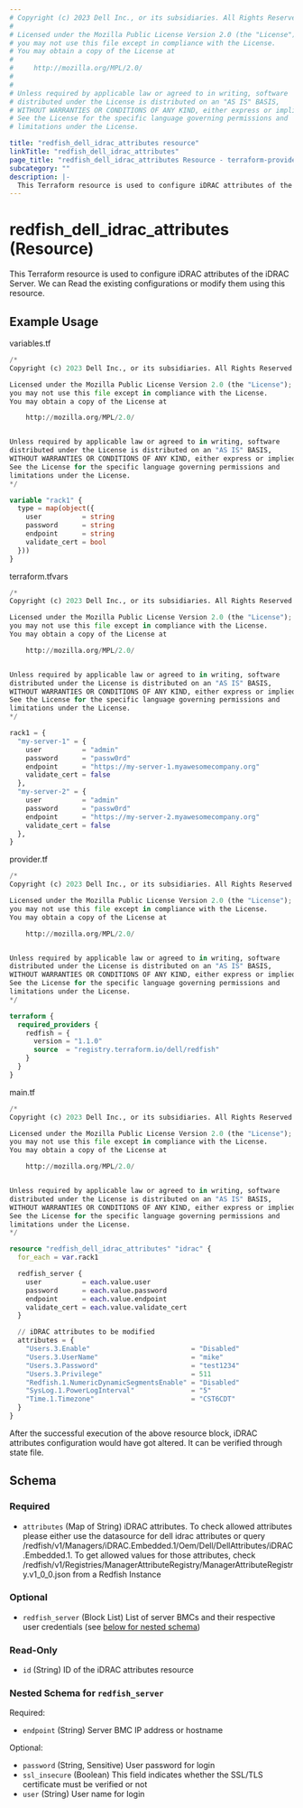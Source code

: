 ```yaml
---
# Copyright (c) 2023 Dell Inc., or its subsidiaries. All Rights Reserved.
#
# Licensed under the Mozilla Public License Version 2.0 (the "License");
# you may not use this file except in compliance with the License.
# You may obtain a copy of the License at
#
#     http://mozilla.org/MPL/2.0/
#
#
# Unless required by applicable law or agreed to in writing, software
# distributed under the License is distributed on an "AS IS" BASIS,
# WITHOUT WARRANTIES OR CONDITIONS OF ANY KIND, either express or implied.
# See the License for the specific language governing permissions and
# limitations under the License.

title: "redfish_dell_idrac_attributes resource"
linkTitle: "redfish_dell_idrac_attributes"
page_title: "redfish_dell_idrac_attributes Resource - terraform-provider-redfish"
subcategory: ""
description: |-
  This Terraform resource is used to configure iDRAC attributes of the iDRAC Server. We can Read the existing configurations or modify them using this resource.
---
```


# redfish_dell_idrac_attributes (Resource)

This Terraform resource is used to configure iDRAC attributes of the iDRAC Server. We can Read the existing configurations or modify them using this resource.

## Example Usage

variables.tf
```terraform
/*
Copyright (c) 2023 Dell Inc., or its subsidiaries. All Rights Reserved.

Licensed under the Mozilla Public License Version 2.0 (the "License");
you may not use this file except in compliance with the License.
You may obtain a copy of the License at

    http://mozilla.org/MPL/2.0/


Unless required by applicable law or agreed to in writing, software
distributed under the License is distributed on an "AS IS" BASIS,
WITHOUT WARRANTIES OR CONDITIONS OF ANY KIND, either express or implied.
See the License for the specific language governing permissions and
limitations under the License.
*/

variable "rack1" {
  type = map(object({
    user          = string
    password      = string
    endpoint      = string
    validate_cert = bool
  }))
}
```

terraform.tfvars
```terraform
/*
Copyright (c) 2023 Dell Inc., or its subsidiaries. All Rights Reserved.

Licensed under the Mozilla Public License Version 2.0 (the "License");
you may not use this file except in compliance with the License.
You may obtain a copy of the License at

    http://mozilla.org/MPL/2.0/


Unless required by applicable law or agreed to in writing, software
distributed under the License is distributed on an "AS IS" BASIS,
WITHOUT WARRANTIES OR CONDITIONS OF ANY KIND, either express or implied.
See the License for the specific language governing permissions and
limitations under the License.
*/

rack1 = {
  "my-server-1" = {
    user          = "admin"
    password      = "passw0rd"
    endpoint      = "https://my-server-1.myawesomecompany.org"
    validate_cert = false
  },
  "my-server-2" = {
    user          = "admin"
    password      = "passw0rd"
    endpoint      = "https://my-server-2.myawesomecompany.org"
    validate_cert = false
  },
}
```

provider.tf
```terraform
/*
Copyright (c) 2023 Dell Inc., or its subsidiaries. All Rights Reserved.

Licensed under the Mozilla Public License Version 2.0 (the "License");
you may not use this file except in compliance with the License.
You may obtain a copy of the License at

    http://mozilla.org/MPL/2.0/


Unless required by applicable law or agreed to in writing, software
distributed under the License is distributed on an "AS IS" BASIS,
WITHOUT WARRANTIES OR CONDITIONS OF ANY KIND, either express or implied.
See the License for the specific language governing permissions and
limitations under the License.
*/

terraform {
  required_providers {
    redfish = {
      version = "1.1.0"
      source  = "registry.terraform.io/dell/redfish"
    }
  }
}
```

main.tf
```terraform
/*
Copyright (c) 2023 Dell Inc., or its subsidiaries. All Rights Reserved.

Licensed under the Mozilla Public License Version 2.0 (the "License");
you may not use this file except in compliance with the License.
You may obtain a copy of the License at

    http://mozilla.org/MPL/2.0/


Unless required by applicable law or agreed to in writing, software
distributed under the License is distributed on an "AS IS" BASIS,
WITHOUT WARRANTIES OR CONDITIONS OF ANY KIND, either express or implied.
See the License for the specific language governing permissions and
limitations under the License.
*/

resource "redfish_dell_idrac_attributes" "idrac" {
  for_each = var.rack1

  redfish_server {
    user          = each.value.user
    password      = each.value.password
    endpoint      = each.value.endpoint
    validate_cert = each.value.validate_cert
  }

  // iDRAC attributes to be modified
  attributes = {
    "Users.3.Enable"                         = "Disabled"
    "Users.3.UserName"                       = "mike"
    "Users.3.Password"                       = "test1234"
    "Users.3.Privilege"                      = 511
    "Redfish.1.NumericDynamicSegmentsEnable" = "Disabled"
    "SysLog.1.PowerLogInterval"              = "5"
    "Time.1.Timezone"                        = "CST6CDT"
  }
}
```

After the successful execution of the above resource block, iDRAC attributes configuration would have got altered. It can be verified through state file.

<!-- schema generated by tfplugindocs -->
## Schema

### Required

- `attributes` (Map of String) iDRAC attributes. To check allowed attributes please either use the datasource for dell idrac attributes or query /redfish/v1/Managers/iDRAC.Embedded.1/Oem/Dell/DellAttributes/iDRAC.Embedded.1. To get allowed values for those attributes, check /redfish/v1/Registries/ManagerAttributeRegistry/ManagerAttributeRegistry.v1_0_0.json from a Redfish Instance

### Optional

- `redfish_server` (Block List) List of server BMCs and their respective user credentials (see [below for nested schema](#nestedblock--redfish_server))

### Read-Only

- `id` (String) ID of the iDRAC attributes resource

<a id="nestedblock--redfish_server"></a>
### Nested Schema for `redfish_server`

Required:

- `endpoint` (String) Server BMC IP address or hostname

Optional:

- `password` (String, Sensitive) User password for login
- `ssl_insecure` (Boolean) This field indicates whether the SSL/TLS certificate must be verified or not
- `user` (String) User name for login


